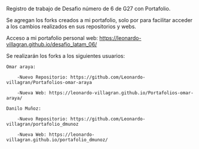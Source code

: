 Registro de trabajo de Desafio número de 6 de G27 con Portafolio.

Se agregan los forks creados a mi portafolio, solo por para facilitar acceder a los cambios realizados en sus repositorios y webs.

Acceso a mi portafolio personal web: https://leonardo-villagran.github.io/desafio_latam_06/

Se realizarán los forks a los siguientes usuarios:

    Omar araya:

        -Nuevo Repositorio: https://github.com/Leonardo-villagran/Portafolios-omar-araya

        -Nueva Web: https://leonardo-villagran.github.io/Portafolios-omar-araya/

    Danilo Muñoz:

        -Nuevo Repositorio: https://github.com/Leonardo-villagran/portafolio_dmunoz

        -Nueva Web: https://leonardo-villagran.github.io/portafolio_dmunoz/